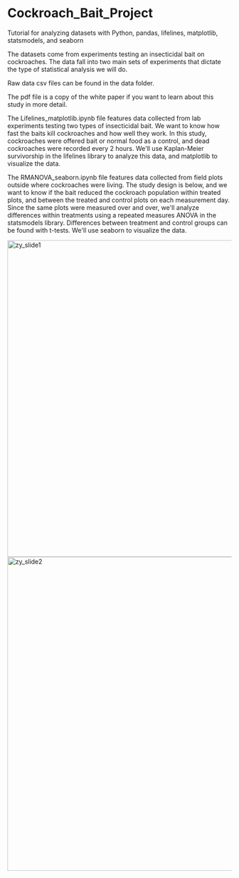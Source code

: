 # Cockroach_Bait_Project
Tutorial for analyzing datasets with Python, pandas, lifelines, matplotlib, statsmodels, and seaborn

The datasets come from experiments testing an insecticidal bait on cockroaches. The data fall into two main sets of experiments that dictate the type of statistical analysis we will do.

Raw data csv files can be found in the data folder. 

The pdf file is a copy of the white paper if you want to learn about this study in more detail.

The Lifelines_matplotlib.ipynb file features data collected from lab experiments testing two types of insecticidal bait. We want to know how fast the baits kill cockroaches and how well they work. In this study, cockroaches were offered bait or normal food as a control, and dead cockroaches were recorded every 2 hours.  We'll use Kaplan-Meier survivorship in the lifelines library to analyze this data, and matplotlib to visualize the data. 

The RMANOVA_seaborn.ipynb file features data collected from field plots outside where cockroaches were living. The study design is below, and we want to know if the bait reduced the cockroach population within treated plots, and between the treated and control plots on each measurement day. Since the same plots were measured over and over, we'll analyze differences within treatments using a repeated measures ANOVA in the statsmodels library. Differences between treatment and control groups can be found with t-tests. We'll use seaborn to visualize the data.

<img width="712" alt="zy_slide1" src="https://user-images.githubusercontent.com/29462745/32420536-3ce00f86-c251-11e7-9974-053b09816dd3.png">
<img width="706" alt="zy_slide2" src="https://user-images.githubusercontent.com/29462745/32420537-3cfdc67a-c251-11e7-92e8-50391e75b9fa.png">
